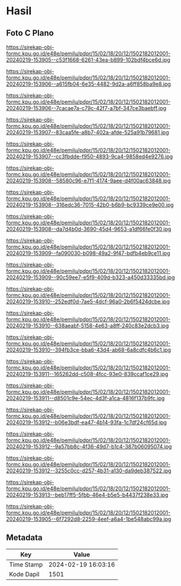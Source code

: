 # Hasil

## Foto C Plano

https://sirekap-obj-formc.kpu.go.id/e48e/pemilu/pdpr/15/02/18/20/12/1502182012001-20240219-153905--c53f1668-6261-43ea-b899-102bdf4bce6d.jpg

https://sirekap-obj-formc.kpu.go.id/e48e/pemilu/pdpr/15/02/18/20/12/1502182012001-20240219-153906--a615fb04-6e35-4482-9d2a-a6ff858ba9e8.jpg

https://sirekap-obj-formc.kpu.go.id/e48e/pemilu/pdpr/15/02/18/20/12/1502182012001-20240219-153906--7cacae7a-c79c-42f7-a7bf-347ce3baebff.jpg

https://sirekap-obj-formc.kpu.go.id/e48e/pemilu/pdpr/15/02/18/20/12/1502182012001-20240219-153907--83caa5fe-a8b7-402a-afde-525a91b79681.jpg

https://sirekap-obj-formc.kpu.go.id/e48e/pemilu/pdpr/15/02/18/20/12/1502182012001-20240219-153907--cc3fbdde-f950-4893-9ca4-9858ed4e9276.jpg

https://sirekap-obj-formc.kpu.go.id/e48e/pemilu/pdpr/15/02/18/20/12/1502182012001-20240219-153908--58580c96-e7f1-4174-9aee-d4f00ac63848.jpg

https://sirekap-obj-formc.kpu.go.id/e48e/pemilu/pdpr/15/02/18/20/12/1502182012001-20240219-153908--316edc36-7015-42b0-b6b9-bc9339ce9e00.jpg

https://sirekap-obj-formc.kpu.go.id/e48e/pemilu/pdpr/15/02/18/20/12/1502182012001-20240219-153908--da7d4b0d-3690-45d4-9653-a1df66fe0f30.jpg

https://sirekap-obj-formc.kpu.go.id/e48e/pemilu/pdpr/15/02/18/20/12/1502182012001-20240219-153909--fa090030-b098-49a2-9f47-bdfb4eb9ce11.jpg

https://sirekap-obj-formc.kpu.go.id/e48e/pemilu/pdpr/15/02/18/20/12/1502182012001-20240219-153909--90c59ee7-e5f9-409d-b323-a450d33335bd.jpg

https://sirekap-obj-formc.kpu.go.id/e48e/pemilu/pdpr/15/02/18/20/12/1502182012001-20240219-153910--252edf0d-7ae5-4dcf-96a0-2b6f5424dcbe.jpg

https://sirekap-obj-formc.kpu.go.id/e48e/pemilu/pdpr/15/02/18/20/12/1502182012001-20240219-153910--638aeabf-5158-4e63-a8ff-240c83e2dcb3.jpg

https://sirekap-obj-formc.kpu.go.id/e48e/pemilu/pdpr/15/02/18/20/12/1502182012001-20240219-153910--394fb3ce-bba6-43d4-ab68-6a8cdfc4b6c1.jpg

https://sirekap-obj-formc.kpu.go.id/e48e/pemilu/pdpr/15/02/18/20/12/1502182012001-20240219-153911--165262dd-c508-4fcc-93e0-839ccaf1ce29.jpg

https://sirekap-obj-formc.kpu.go.id/e48e/pemilu/pdpr/15/02/18/20/12/1502182012001-20240219-153911--d8501c9e-54ec-4d3f-a1ca-4816f137b9fc.jpg

https://sirekap-obj-formc.kpu.go.id/e48e/pemilu/pdpr/15/02/18/20/12/1502182012001-20240219-153912--b06e3bdf-ea47-4b14-93fa-1c7df24cf65d.jpg

https://sirekap-obj-formc.kpu.go.id/e48e/pemilu/pdpr/15/02/18/20/12/1502182012001-20240219-153912--9a57bb8c-4f36-49d7-b1c4-387b06095074.jpg

https://sirekap-obj-formc.kpu.go.id/e48e/pemilu/pdpr/15/02/18/20/12/1502182012001-20240219-153912--3255c0cc-d257-4b31-a130-da9deb387522.jpg

https://sirekap-obj-formc.kpu.go.id/e48e/pemilu/pdpr/15/02/18/20/12/1502182012001-20240219-153913--beb17ff5-5fbb-46e4-b5e5-b4437f238e33.jpg

https://sirekap-obj-formc.kpu.go.id/e48e/pemilu/pdpr/15/02/18/20/12/1502182012001-20240219-153905--6f7292d8-2259-4eef-a6a4-1be548abc99a.jpg


## Metadata

| Key        | Value               |
| ---------- | ------------------- |
| Time Stamp | 2024-02-19 16:03:16 |
| Kode Dapil | 1501                |



